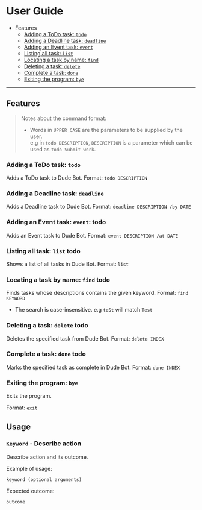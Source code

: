 # User Guide

* Features
    * [Adding a ToDo task: `todo`](#todo)
    * [Adding a Deadline task: `deadline`](#deadline)
    * [Adding an Event task: `event`](#event)
    * [Listing all task: `list`](#list)
    * [Locating a task by name: `find`](#find)
    * [Deleting a task: `delete`](#delete)
    * [Complete a task: `done`](#done)
    * [Exiting the program: `bye`](#bye)

---
## Features 

> Notes about the command format:
> * Words in `UPPER_CASE` are the parameters to be supplied by the user.  
> e.g in `todo DESCRIPTION`, `DESCRIPTION` is a parameter which can be used as `todo Submit work`.

### Adding a ToDo task: `todo` <a name="todo"></a>
Adds a ToDo task to Dude Bot.
Format: `todo DESCRIPTION`

### Adding a Deadline task: `deadline` <a name="deadline"></a>
Adds a Deadline task to Dude Bot.
Format: `deadline DESCRIPTION /by DATE`

### Adding an Event task: `event`: todo <a name="event"></a>
Adds an Event task to Dude Bot.
Format: `event DESCRIPTION /at DATE`

### Listing all task: `list` todo <a name="list"></a>
Shows a list of all tasks in Dude Bot.
Format: `list`

### Locating a task by name: `find` todo <a name="find"></a>
Finds tasks whose descriptions contains the given keyword.
Format: `find KEYWORD`
* The search is case-insensitive. e.g `teSt` will match `Test`

### Deleting a task: `delete` todo <a name="delete"></a>
Deletes the specified task from Dude Bot.
Format: `delete INDEX`

### Complete a task: `done` todo <a name="done"></a>
Marks the specified task as complete in Dude Bot.
Format: `done INDEX`

### Exiting the program: `bye` <a name="bye"></a>
Exits the program.

Format: `exit`

## Usage

### `Keyword` - Describe action

Describe action and its outcome.

Example of usage: 

`keyword (optional arguments)`

Expected outcome:

`outcome`
